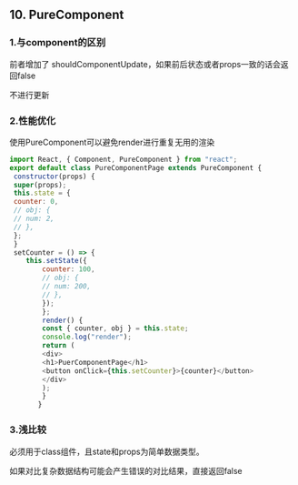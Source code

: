 ## 10. PureComponent

### 1.与component的区别

前者增加了 shouldComponentUpdate，如果前后状态或者props一致的话会返回false

不进行更新

### 2.性能优化

使用PureComponent可以避免render进行重复无用的渲染

```js
import React, { Component, PureComponent } from "react";
export default class PureComponentPage extends PureComponent {
 constructor(props) {
 super(props);
 this.state = {
 counter: 0,
 // obj: {
 // num: 2,
 // },
 };
 }
 setCounter = () => {
    this.setState({
        counter: 100,
        // obj: {
        // num: 200,
        // },
        });
        };
        render() {
        const { counter, obj } = this.state;
        console.log("render");
        return (
        <div>
        <h1>PuerComponentPage</h1>
        <button onClick={this.setCounter}>{counter}</button>
        </div>
        );
        }
       }
```

### 3.浅比较

必须用于class组件，且state和props为简单数据类型。

如果对比复杂数据结构可能会产生错误的对比结果，直接返回false